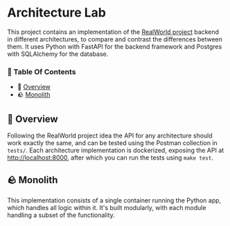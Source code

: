 # Architecture Lab
This project contains an implementation of the [RealWorld project](https://github.com/gothinkster/realworld) backend in different architectures, to compare and contrast the differences between them. It uses Python with FastAPI for the backend framework and Postgres with SQLAlchemy for the database.

### 📖 Table Of Contents
- 👀 [Overview](#-overview)
- 🪨 [Monolith](#-monolith)

## 👀 Overview
Following the RealWorld project idea the API for any architecture should work exactly the same, and can be tested using the Postman collection in `tests/`. Each architecture implementation is dockerized, exposing the API at [http://localhost:8000](http://localhost:8000), after which you can run the tests using `make test`.

## 🪨 Monolith
This implementation consists of a single container running the Python app, which handles all logic within it. It's built modularly, with each module handling a subset of the functionality.
